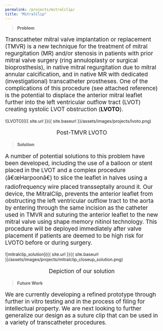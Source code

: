 ```yaml
---
permalink: /projects/mitralclip/
title: "MitralClip"
---
```


> **Problem** 

<p style="font-size:14pt">Transcatheter mitral valve implantation or replacement (TMVR) is a new technique for the treatment of mitral regurgitation (MR) and/or stenosis in patients with prior mitral valve surgery (ring annuloplasty or surgical bioprosthesis), in native mitral regurgitation due to mitral annular calcification, and in native MR with dedicated (investigational) transcatheter prostheses. One of the complications of this procedure (see attached reference) is the potential to displace the anterior mitral leaflet further into the left ventricular outflow tract (LVOT) creating systolic LVOT obstruction (<b>LVOTO</b>).</p>

![LVOTO]({{ site.url }}{{ site.baseurl }}/assets/images/projects/lvoto.png)
<p style="text-align: center;font-size:14pt">Post-TMVR LVOTO</p>

> **Solution** 

<p style="font-size:14pt">A number of potential solutions to this problem have been developed, including the use of a balloon or stent placed in the LVOT and a complex procedure (â€œHarpoonâ€) to slice the leaflet in halves using a radiofrequency wire placed transseptally around it. Our device, the MitralClip, prevents the anterior leaflet from obstructing the left ventricular outflow tract to the aorta by entering through the same incision as the catheter used in TMVR and suturing the anterior leaflet to the new mitral valve using shape memory nitinol technology. This procedure will be deployed immediately after valve placement if patients are deemed to be high risk for LVOTO before or during surgery.</p>

![mitralclip_solution]({{ site.url }}{{ site.baseurl }}/assets/images/projects/mitralclip_closeup_solution.png)
<p style="text-align: center;font-size:14pt">Depiction of our solution</p>

> **Future Work** 

<p style="font-size:14pt">We are currently developing a refined prototype through further in vitro testing and in the process of filing for intellectual property. We are next looking to further generalize our design as a suture clip that can be used in a variety of transcatheter procedures.</p>
